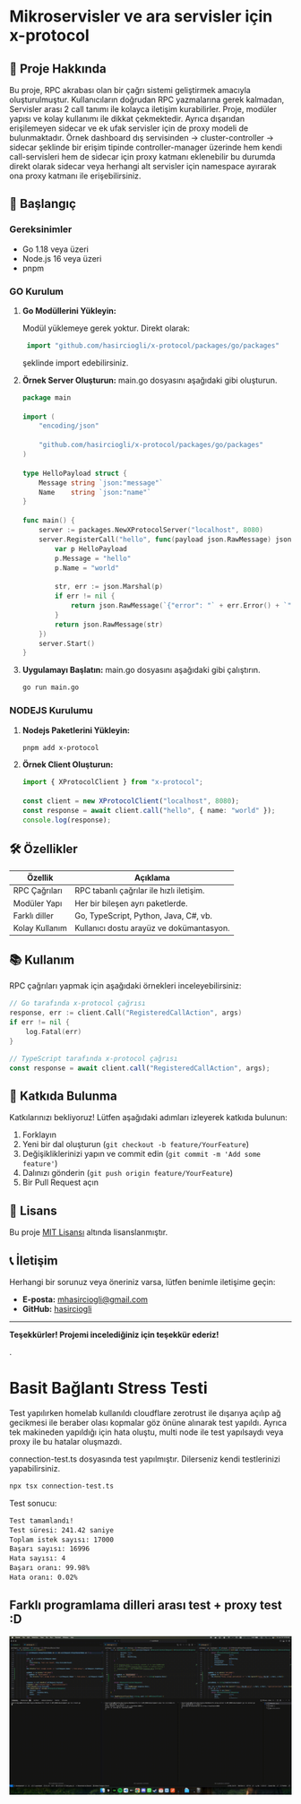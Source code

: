 # Mikroservisler ve ara servisler için x-protocol

## 📖 Proje Hakkında

Bu proje, RPC akrabası olan bir çağrı sistemi geliştirmek amacıyla oluşturulmuştur. Kullanıcıların doğrudan RPC yazmalarına gerek kalmadan, Servisler arası 2 call tanımı ile kolayca iletişim kurabilirler. Proje, modüler yapısı ve kolay kullanımı ile dikkat çekmektedir. Ayrıca dışarıdan erişilemeyen sidecar ve ek ufak servisler için de proxy modeli de bulunmaktadır. Örnek dashboard dış servisinden -> cluster-controller -> sidecar şeklinde bir erişim tipinde controller-manager üzerinde hem kendi call-servisleri hem de sidecar için proxy katmanı eklenebilir bu durumda direkt olarak sidecar veya herhangi alt servisler için namespace ayırarak ona proxy katmanı ile erişebilirsiniz.

## 🚀 Başlangıç

### Gereksinimler

- Go 1.18 veya üzeri
- Node.js 16 veya üzeri
- pnpm

### GO Kurulum

1. **Go Modüllerini Yükleyin:**

   Modül yüklemeye gerek yoktur. Direkt olarak:

   ```go
    import "github.com/hasirciogli/x-protocol/packages/go/packages"
   ```

   şeklinde import edebilirsiniz.

2. **Örnek Server Oluşturun:**
   main.go dosyasını aşağıdaki gibi oluşturun.

   ```go
   package main

   import (
       "encoding/json"

       "github.com/hasirciogli/x-protocol/packages/go/packages"
   )

   type HelloPayload struct {
       Message string `json:"message"`
       Name    string `json:"name"`
   }

   func main() {
       server := packages.NewXProtocolServer("localhost", 8080)
       server.RegisterCall("hello", func(payload json.RawMessage) json.RawMessage {
           var p HelloPayload
           p.Message = "hello"
           p.Name = "world"

           str, err := json.Marshal(p)
           if err != nil {
               return json.RawMessage(`{"error": "` + err.Error() + `"}`)
           }
           return json.RawMessage(str)
       })
       server.Start()
   }
   ```

3. **Uygulamayı Başlatın:**
   main.go dosyasını aşağıdaki gibi çalıştırın.
   ```bash
   go run main.go
   ```

### NODEJS Kurulumu

1. **Nodejs Paketlerini Yükleyin:**

   ```bash
   pnpm add x-protocol
   ```

2. **Örnek Client Oluşturun:**

   ```typescript
   import { XProtocolClient } from "x-protocol";

   const client = new XProtocolClient("localhost", 8080);
   const response = await client.call("hello", { name: "world" });
   console.log(response);
   ```

## 🛠️ Özellikler

| Özellik        | Açıklama                                 |
| -------------- | ---------------------------------------- |
| RPC Çağrıları  | RPC tabanlı çağrılar ile hızlı iletişim. |
| Modüler Yapı   | Her bir bileşen ayrı paketlerde.         |
| Farklı diller  | Go, TypeScript, Python, Java, C#, vb.    |
| Kolay Kullanım | Kullanıcı dostu arayüz ve dokümantasyon. |

## 📚 Kullanım

RPC çağrıları yapmak için aşağıdaki örnekleri inceleyebilirsiniz:

```go
// Go tarafında x-protocol çağrısı
response, err := client.Call("RegisteredCallAction", args)
if err != nil {
    log.Fatal(err)
}
```

```typescript
// TypeScript tarafında x-protocol çağrısı
const response = await client.call("RegisteredCallAction", args);
```

## 🎨 Katkıda Bulunma

Katkılarınızı bekliyoruz! Lütfen aşağıdaki adımları izleyerek katkıda bulunun:

1. Forklayın
2. Yeni bir dal oluşturun (`git checkout -b feature/YourFeature`)
3. Değişikliklerinizi yapın ve commit edin (`git commit -m 'Add some feature'`)
4. Dalınızı gönderin (`git push origin feature/YourFeature`)
5. Bir Pull Request açın

## 📄 Lisans

Bu proje [MIT Lisansı](LICENSE) altında lisanslanmıştır.

## 📞 İletişim

Herhangi bir sorunuz veya öneriniz varsa, lütfen benimle iletişime geçin:

- **E-posta:** mhasirciogli@gmail.com
- **GitHub:** [hasirciogli](https://github.com/hasirciogli)

---

**Teşekkürler! Projemi incelediğiniz için teşekkür ederiz!**

.

# Basit Bağlantı Stress Testi

Test yapılırken homelab kullanıldı cloudflare zerotrust ile dışarıya açılıp ağ gecikmesi ile beraber olası kopmalar göz önüne alınarak test yapıldı. Ayrıca tek makineden yapıldığı için hata oluştu, multi node ile test yapılsaydı veya proxy ile bu hatalar oluşmazdı.

connection-test.ts dosyasında test yapılmıştır. Dilerseniz kendi testlerinizi yapabilirsiniz.

```bash
npx tsx connection-test.ts
```

Test sonucu:

```bash
Test tamamlandı!
Test süresi: 241.42 saniye
Toplam istek sayısı: 17000
Başarı sayısı: 16996
Hata sayısı: 4
Başarı oranı: 99.98%
Hata oranı: 0.02%
```

## Farklı programlama dilleri arası test + proxy test :D

![x-protocol-multi-language-test](assets/images/x-protocol-multi-language-test.gif)
